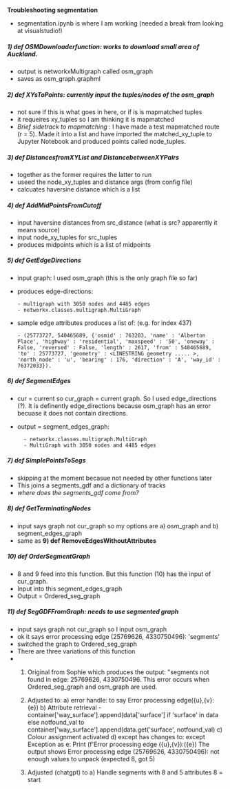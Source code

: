 **Troubleshooting segmentation**
- segmentation.ipynb is where I am working (needed a break from looking at visualstudio!)

##### 1) **def OSMDownloaderfunction**: works to download small area of Auckland.
- output is networkxMultigraph called osm_graph
- saves as osm_graph.graphml

##### 2) **def XYsToPoints**: currently input the tuples/nodes of the osm_graph
- not sure if this is what goes in here, or if is is mapmatched tuples
- it requeires xy_tuples so I am thinking it is mapmatched
- *Brief sidetrack to mapmatching* : I have made a test mapmatched route (r = 5). Made it into a list and have imported the matched_xy_tuple to Jupyter Notebook and produced points called node_tuples.

##### 3) **def DistancesfromXYList** and **DistancebetweenXYPairs**
- together as the former requires the latter to run
- useed the node_xy_tuples and distance args (from config file)
- calcuates haversine distance which is a list

##### 4) **def AddMidPointsFromCutoff**
- input haversine distances from src_distance (what is src? apparently it means source)
- input node_xy_tuples for src_tuples
- produces midpoints which is a list of midpoints

##### 5) **def GetEdgeDirections**
- input graph: I used osm_graph (this is the only graph file so far)
- produces edge-directions:

      - multigraph with 3050 nodes and 4485 edges
      - networkx.classes.multigraph.MultiGraph
  
- sample edge attributes produces a list of: (e.g. for index 437)

      - (25773727, 540465689, {'osmid' : 763203, 'name' : 'Alberton Place', 'highway' : 'residential', 'maxspeed' : '50', 'oneway' : False, 'reversed' : False, 'length' : 2617, 'from' : 540465689, 'to' : 25773727, 'geometry' : <LINESTRING geometry ..... >, 'north_node' : 'u', 'bearing' : 176, 'direction' : 'A', 'way_id' : 76372033}).

##### 6) **def SegmentEdges**
- cur = current so cur_graph = current graph. So I used edge_directions (?). It is definently edge_directions because osm_graph has an error becuase it does not contain directions.
- output = segment_edges_graph:

        - networkx.classes.multigraph.MultiGraph
        - MultiGraph with 3050 nodes and 4485 edges

##### 7) **def SimplePointsToSegs**
- skipping at the moment becasue not needed by other functions later
- This joins a segments_gdf and a dictionary of tracks
- *where does the segments_gdf come from?*

##### 8) **def GetTerminatingNodes**
- input says graph not cur_graph so my options are a) osm_graph and b) segment_edges_graph
- same as **9) def RemoveEdgesWithoutAttributes**

##### 10) **def OrderSegmentGraph**
- 8 and 9 feed into this function. But this function (10) has the input of cur_graph.
- Input into this segment_edges_graph
- Output = Ordered_seg_graph

##### 11) **def SegGDFFromGraph**: needs to use segmented graph
- input says graph not cur_graph so I input osm_graph
- ok it says error processing edge (25769626, 4330750496): 'segments'
- switched the graph to Ordered_seg_graph
- There are three variations of this function
- 1) Original from Sophie which produces the output: "segments not found in edge: 25769626, 4330750496. This error occurs when Ordered_seg_graph and osm_graph are used.
  2) Adjusted to:
     a) error handle: to say Error processing edge({u},{v}:{e})
     b) Attribute retrieval
           - container['way_surface'].append(data['surface'] if  'surface' in data else notfound_val to container['way_surface'].append(data.get('surface', notfound_val)
     c) Colour assignment activated
     d) except has changes to: except Exception as e: Print (f'Error processing edge ({u},{v}):({e})
     The output shows Error processing edge (25769626, 4330750496): not enough values to unpack (expected 8, got 5)

  3) Adjusted (chatgpt) to
     a) Handle segments with 8 and 5 attributes
            8 = start 
     
